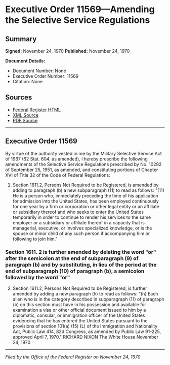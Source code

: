 # Executive Order 11569—Amending the Selective Service Regulations

## Summary

**Signed:** November 24, 1970
**Published:** November 24, 1970

**Document Details:**
- Document Number: None
- Executive Order Number: 11569
- Citation: None

## Sources
- [Federal Register HTML](https://www.presidency.ucsb.edu/documents/executive-order-11569-amending-the-selective-service-regulations)
- [XML Source](None)
- [PDF Source](None)

---

## Executive Order 11569

By virtue of the authority vested in me by the Military Selective Service Act of 1967 (62 Stat. 604, as amended), I hereby prescribe the following amendments of the Selective Service Regulations prescribed by No. 10292 of September 25, 1951, as amended, and constituting portions of Chapter XVI of Title 32 of the Code of Federal Regulations:
1. Section 1611.2, Persons Not Required to be Registered, is amended by adding to paragraph (b) a new subparagraph (11) to read as follows:
"(11) He is a person who, immediately preceding the time of his application for admission into the United States, has been employed continuously for one year by a firm or corporation or other legal entity or an affiliate or subsidiary thereof and who seeks to enter the United States temporarily in order to continue to render his services to the same employer or a subsidiary or affiliate thereof in a capacity that is managerial, executive, or involves specialized knowledge, or is the spouse or minor child of any such person if accompanying him or following to join him."
### Section 1611. 2 is further amended by deleting the word "or" after the semicolon at the end of subparagraph (9) of paragraph (b) and by substituting, in lieu of the period at the end of subparagraph (10) of paragraph (b), a semicolon followed by the word "or"

2. Section 1611.2, Persons Not Required to be Registered, is further amended by adding a new paragraph (h) to read as follows:
"(h) Each alien who is in the category described in subparagraph (11) of paragraph (b) on this section must have in his possession and available for examination a visa or other official document issued to him by a diplomatic, consular, or immigration officer of the United States evidencing that he has entered the United States pursuant to the provisions of section 101(a) (15) (L) of the Immigration and Nationality Act, Public Law 414, 82d Congress, as amended by Public Law 91-225, approved April 7, 1970."
RICHARD NIXON
The White House
November 24, 1970

---

*Filed by the Office of the Federal Register on November 24, 1970*
